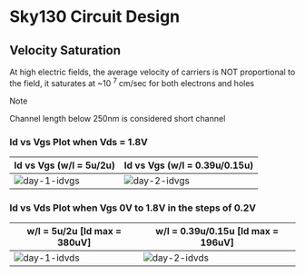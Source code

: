 # Sky130 Circuit Design

## Velocity Saturation

At high electric fields, the average velocity of carriers is
NOT proportional to the field, it saturates at ~10 <sup> 7 </sup> cm/sec
for both electrons and holes

> [!NOTE]
> Channel length below 250nm is considered short channel

### Id vs Vgs Plot when Vds = 1.8V

|Id vs Vgs (w/l = 5u/2u)                                                                                             |Id vs Vgs (w/l = 0.39u/0.15u)                                                                                       | 
|--------------------------------------------------------------------------------------------------------------------|--------------------------------------------------------------------------------------------------------------------|
|![day-1-idvgs](https://github.com/Knightmare-0/Vishnu-VSD-HDP/assets/112769624/6907a594-7690-40c1-840a-a23d1d3d7420)|![day-2-idvgs](https://github.com/Knightmare-0/Vishnu-VSD-HDP/assets/112769624/8a2ff4f4-ab9f-463c-abeb-2f231844a5ab)|

### Id vs Vds Plot when Vgs 0V to 1.8V in the steps of 0.2V

|w/l = 5u/2u      [Id max = 380uV]                                                                                       |w/l = 0.39u/0.15u      [Id max = 196uV]                                                                             | 
|------------------------------------------------------------------------------------------------------------------------|--------------------------------------------------------------------------------------------------------------------|
|    ![day-1-idvds](https://github.com/Knightmare-0/Vishnu-VSD-HDP/assets/112769624/d2901e30-0f41-4b2b-b955-97313c66ab28)|![day-2-idvds](https://github.com/Knightmare-0/Vishnu-VSD-HDP/assets/112769624/a1331918-ee62-4711-9904-900ec0819096)|



